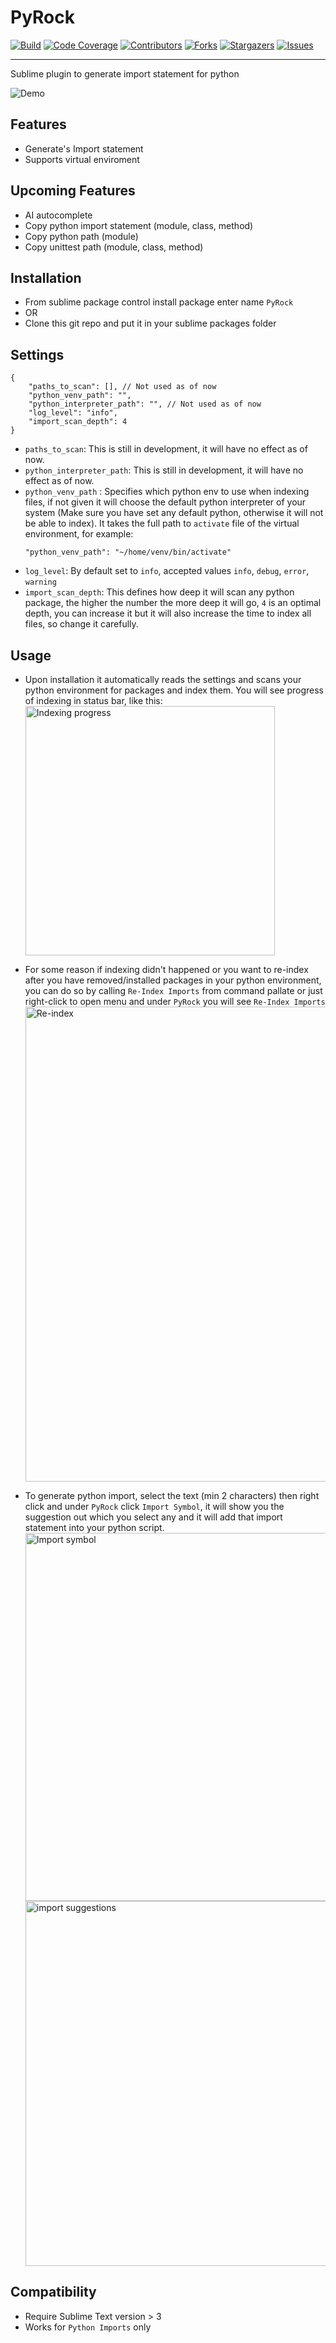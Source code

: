 PyRock
================
[![Build][build-shield]][build-url]
[![Code Coverage][code-coverage-shield]][code-coverage-url]
[![Contributors][contributors-shield]][contributors-url]
[![Forks][forks-shield]][forks-url]
[![Stargazers][stars-shield]][stars-url]
[![Issues][issues-shield]][issues-url]

-----------------------------

Sublime plugin to generate import statement for python


![Demo](https://github.com/abhishek72850/pyrock/assets/18554923/449b3817-171b-4a64-a0dd-13d7c6af9852)


Features
--------
- Generate's Import statement
- Supports virtual enviroment

Upcoming Features
-----------------
- AI autocomplete
- Copy python import statement (module, class, method)
- Copy python path (module)
- Copy unittest path (module, class, method)

Installation
------------
- From sublime package control install package enter name `PyRock`
- OR
- Clone this git repo and put it in your sublime packages folder

Settings
--------
```
{
    "paths_to_scan": [], // Not used as of now
    "python_venv_path": "",
    "python_interpreter_path": "", // Not used as of now
    "log_level": "info",
    "import_scan_depth": 4
}
```
- `paths_to_scan`: This is still in development, it will have no effect as of now.
- `python_interpreter_path`: This is still in development, it will have no effect as of now.
- `python_venv_path` : Specifies which python env to use when indexing files, if not given it will choose the default python interpreter of your system (Make sure you have set any default python, otherwise it will not be able to index). It takes the full path to `activate` file of the virtual environment, for example:
  ```
  "python_venv_path": "~/home/venv/bin/activate"
  ```
- `log_level`: By default set to `info`, accepted values `info`, `debug`, `error`, `warning`
- `import_scan_depth`: This defines how deep it will scan any python package, the higher the number the more deep it will go, `4` is an optimal depth, you can increase it but it will also increase the time to index all files, so change it carefully.

Usage
-----
- Upon installation it automatically reads the settings and scans your python environment for packages and index them.
  You will see progress of indexing in status bar, like this:
  <br><img width="399" alt="Indexing progress" src="https://github.com/abhishek72850/pyrock/assets/18554923/35315978-ddf1-46e5-a44e-57f437ac1dea">

- For some reason if indexing didn't happened or you want to re-index after you have removed/installed packages in your python environment, you can do so by calling `Re-Index Imports` from command pallate or just right-click to open menu and under `PyRock` you will see `Re-Index Imports`
<br><img width="760" alt="Re-index" src="https://github.com/abhishek72850/pyrock/assets/18554923/f0de1a36-1233-476e-8ad6-1c9fada109f2">

- To generate python import, select the text (min 2 characters) then right click and under `PyRock` click `Import Symbol`, it will show you the suggestion out which you select any and it will add that import statement into your python script.
  <img width="589" alt="Import symbol" src="https://github.com/abhishek72850/pyrock/assets/18554923/eb1421ff-4304-40f5-aca8-eaea84c96145">
  <img width="584" alt="import suggestions" src="https://github.com/abhishek72850/pyrock/assets/18554923/a64fadef-9554-4840-929b-72a93f27c799">

Compatibility
-------------
- Require Sublime Text version > 3
- Works for `Python Imports` only


[build-shield]: https://img.shields.io/travis/abhishek72850/pyrock.svg?style=for-the-badge
[build-url]: https://travis-ci.org/abhishek72850/pyrock
[code-coverage-shield]: https://img.shields.io/codecov/c/github/abhishek72850/pyrock/master?style=for-the-badge
[code-coverage-url]: https://codecov.io/gh/abhishek72850/pyrock
[contributors-shield]: https://img.shields.io/github/contributors/abhishek72850/pyrock.svg?style=for-the-badge
[contributors-url]: https://github.com/abhishek72850/pyrock/graphs/contributors
[forks-shield]: https://img.shields.io/github/forks/abhishek72850/pyrock.svg?style=for-the-badge
[forks-url]: https://github.com/abhishek72850/pyrock/network/members
[stars-shield]: https://img.shields.io/github/stars/abhishek72850/pyrock.svg?style=for-the-badge
[stars-url]: https://github.com/abhishek72850/pyrock/stargazers
[issues-shield]: https://img.shields.io/github/issues/abhishek72850/pyrock.svg?style=for-the-badge
[issues-url]: https://github.com/abhishek72850/pyrock/issues
